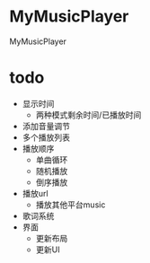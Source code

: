 # MyMusicPlayer
MyMusicPlayer

# todo

  * 显示时间
    * 两种模式剩余时间/已播放时间
  * 添加音量调节
  * 多个播放列表
  * 播放顺序
    * 单曲循环
    * 随机播放
    * 倒序播放
  * 播放url
    * 播放其他平台music
  * 歌词系统
  * 界面
    * 更新布局
    * 更新UI
